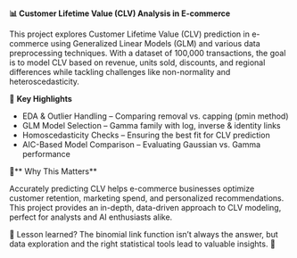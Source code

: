 **📊 Customer Lifetime Value (CLV) Analysis in E-commerce**

This project explores Customer Lifetime Value (CLV) prediction in e-commerce using Generalized Linear Models (GLM) and various data preprocessing techniques. With a dataset of 100,000 transactions, the goal is to model CLV based on revenue, units sold, discounts, and regional differences while tackling challenges like non-normality and heteroscedasticity.

🔎 **Key Highlights**

- EDA & Outlier Handling – Comparing removal vs. capping (pmin method)
- GLM Model Selection – Gamma family with log, inverse & identity links
- Homoscedasticity Checks – Ensuring the best fit for CLV prediction
- AIC-Based Model Comparison – Evaluating Gaussian vs. Gamma performance

🔬** Why This Matters**

Accurately predicting CLV helps e-commerce businesses optimize customer retention, marketing spend, and personalized recommendations. This project provides an in-depth, data-driven approach to CLV modeling, perfect for analysts and AI enthusiasts alike.

📌 Lesson learned? The binomial link function isn’t always the answer, but data exploration and the right statistical tools lead to valuable insights. 🚀

